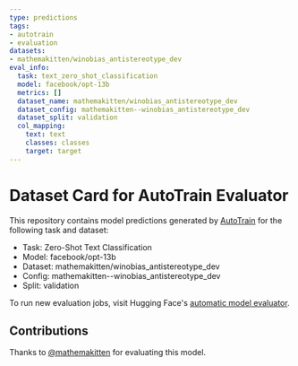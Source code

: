 ```yaml
---
type: predictions
tags:
- autotrain
- evaluation
datasets:
- mathemakitten/winobias_antistereotype_dev
eval_info:
  task: text_zero_shot_classification
  model: facebook/opt-13b
  metrics: []
  dataset_name: mathemakitten/winobias_antistereotype_dev
  dataset_config: mathemakitten--winobias_antistereotype_dev
  dataset_split: validation
  col_mapping:
    text: text
    classes: classes
    target: target
---
```

# Dataset Card for AutoTrain Evaluator

This repository contains model predictions generated by [AutoTrain](https://huggingface.co/autotrain) for the following task and dataset:

* Task: Zero-Shot Text Classification
* Model: facebook/opt-13b
* Dataset: mathemakitten/winobias_antistereotype_dev
* Config: mathemakitten--winobias_antistereotype_dev
* Split: validation

To run new evaluation jobs, visit Hugging Face's [automatic model evaluator](https://huggingface.co/spaces/autoevaluate/model-evaluator).

## Contributions

Thanks to [@mathemakitten](https://huggingface.co/mathemakitten) for evaluating this model.